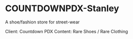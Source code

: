# COUNTDOWNPDX-Stanley
A shoe/fashion store for street-wear

Client: Countdown PDX
Content: Rare Shoes / Rare Clothing
